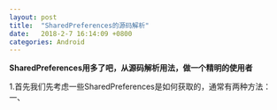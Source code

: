 ```yaml
---
layout: post
title:  "SharedPreferences的源码解析"
date:   2018-2-7 16:14:09 +0800
categories: Android
---
```

**SharedPreferences用多了吧，从源码解析用法，做一个精明的使用者**

1.首先我们先考虑一些SharedPreferences是如何获取的，通常有两种方法：
一、

